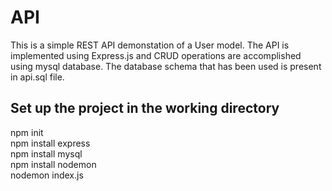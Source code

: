 # API

This is a simple REST API demonstation of a User model.
The API is implemented using Express.js and CRUD operations are accomplished using mysql database.
The database schema that has been used is present in api.sql file. 

## Set up the project in the working directory
npm init <br />
npm install express <br />
npm install mysql <br />
npm install nodemon <br />
nodemon index.js 


 
